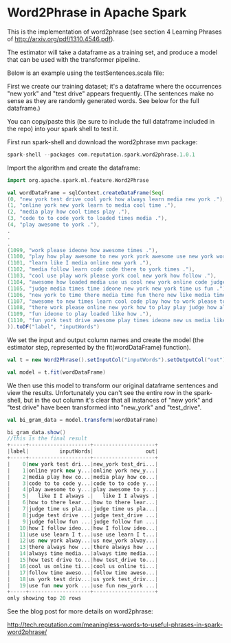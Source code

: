 # Word2Phrase in Apache Spark

This is the implementation of word2phrase (see section 4 Learning Phrases of http://arxiv.org/pdf/1310.4546.pdf).

The estimator will take a dataframe as a training set, and produce a model that can be used with the transformer pipeline.

Below is an example using the testSentences.scala file:

First we create our training dataset; it's a dataframe where the occurrences "new york" and "test drive" appears frequently.  (The sentences make no sense as they are randomly generated words.  See below for the full dataframe.)

You can copy/paste this (be sure to include the full dataframe included in the repo) into your spark shell to test it.

First run spark-shell and download the word2phrase mvn package:

  ```scala
  spark-shell --packages com.reputation.spark.word2phrase.1.0.1
  ```

Import the algorithm and create the dataframe:

  ```scala
  import org.apache.spark.ml.feature.Word2Phrase

  val wordDataFrame = sqlContext.createDataFrame(Seq(
  (0, "new york test drive cool york how always learn media new york ."),
  (1, "online york new york learn to media cool time ."),
  (2, "media play how cool times play ."),
  (3, "code to to code york to loaded times media ."),
  (4, "play awesome to york ."),
  .
  .
  .
  (1099, "work please ideone how awesome times ."),
  (1100, "play how play awesome to new york york awesome use new york work please loaded always like ."),
  (1101, "learn like I media online new york ."),
  (1102, "media follow learn code code there to york times ."),
  (1103, "cool use play work please york cool new york how follow ."),
  (1104, "awesome how loaded media use us cool new york online code judge ideone like ."),
  (1105, "judge media times time ideone new york new york time us fun ."),
  (1106, "new york to time there media time fun there new like media time time ."),
  (1107, "awesome to new times learn cool code play how to work please to learn to ."),
  (1108, "there work please online new york how to play play judge how always work please ."),
  (1109, "fun ideone to play loaded like how ."),
  (1110, "fun york test drive awesome play times ideone new us media like follow .")
  )).toDF("label", "inputWords")
  ```

We set the input and output column names and create the model (the estimator step, represented by the fit(wordDataFrame) function).

  ```scala
  val t = new Word2Phrase().setInputCol("inputWords").setOutputCol("out")

  val model = t.fit(wordDataFrame)
  ```

We then use this model to transform our original dataframe sentences and view the results.  Unfortunately you can't see the entire row in the spark-shell, but in the out column it's clear that all instances of "new york" and "test drive" have been transformed into "new_york" and "test_drive".
  
  ```scala
  val bi_gram_data = model.transform(wordDataFrame)

  bi_gram_data.show()
  //this is the final result
  +-----+--------------------+--------------------+
  |label|          inputWords|                 out|
  +-----+--------------------+--------------------+
  |    0|new york test dri...|new_york test_dri...|
  |    1|online york new y...|online york new_y...|
  |    2|media play how co...|media play how co...|
  |    3|code to to code y...|code to to code y...|
  |    4|play awesome to y...|play awesome to y...|
  |    5|   like I I always .|   like I I always .|
  |    6|how to there lear...|how to there lear...|
  |    7|judge time us pla...|judge time us pla...|
  |    8|judge test drive ...|judge test_drive ...|
  |    9|judge follow fun ...|judge follow fun ...|
  |   10|how I follow ideo...|how I follow ideo...|
  |   11|use use learn I t...|use use learn I t...|
  |   12|us new york alway...|us new_york alway...|
  |   13|there always how ...|there always how ...|
  |   14|always time media...|always time media...|
  |   15|how test drive to...|how test_drive to...|
  |   16|cool us online ti...|cool us online ti...|
  |   17|follow time aweso...|follow time aweso...|
  |   18|us york test driv...|us york test_driv...|
  |   19|use fun new york ...|use fun new_york ...|
  +-----+--------------------+--------------------+
  only showing top 20 rows
  ```

See the blog post for more details on word2phrase:

http://tech.reputation.com/meaningless-words-to-useful-phrases-in-spark-word2phrase/ ‎
